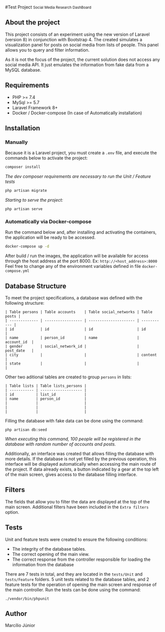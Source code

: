 #Test Project <small>Social Media Research DashBoard</small>

## About the project

This project consists of an experiment using the new version of Laravel (version 8) in conjunction with Bootstrap 4. The created simulates a visualization panel for posts on social media from lists of people. This panel allows you to query and filter information.

As it is not the focus of the project, the current solution does not access any social media API. It just emulates the information from fake data from a MySQL database.

## Requirements
- PHP >= 7.4
- MySql >= 5.7
- Laravel Framework 8+
- Docker / Docker-compose (In case of Automatically installation)

## Installation
### Manually
Because it is a Laravel project, you must create a `.env` file, and execute the commands below to activate the project:
```sh
composer install
```
*The dev composer requirements are necessary to run the Unit / Feature tests*
```sh
php artisan migrate
```
*Starting to serve the project:*
```sh
php artisan serve
```
### Automatically via Docker-compose
Run the command below and, after installing and activating the containers, the application will be ready to be accessed.
```sh
docker-compose up -d
```
After build / run the images, the application will be available for access through the host address at the port 8000. Ex: `http://<host_address>:8000`
Feel free to change any of the environment variables defined in file `docker-compose.yml` 
## Database Structure
To meet the project specifications, a database was defined with the following structure:
```
| Table persons | Table accounts    | Table social_networks | Table posts | 
| ------------- | ----------------- | --------------------- | ----------- |
| id            | id                | id                    | id          |
| name          | person_id         | name                  | account_id  |
| gender        | social_network_id |                       | post_date   |
| city          |                   |                       | content     |
| state         |                   |                       |             |
```
Other two aditional tables are created to group `persons` in lists:
```
| Table lists | Table lists_persons | 
| ----------- | ------------------- |
| id          | list_id             |
| name        | person_id           |
|             |                     |
|             |                     |
|             |                     |
```
Filling the database with fake data can be done using the command:
```
php artisan db:seed
```
*When executing this command, 100 people will be registered in the database with random number of accounts and posts.*

Additionally, an interface was created that allows filling the database with more details. If the database is not yet filled by the previous operation, this interface will be displayed automatically when accessing the main route of the project. If data already exists, a button indicated by a gear at the top left of the main screen, gives access to the database filling interface.

## Filters

The fields that allow you to filter the data are displayed at the top of the main screen. Additional filters have been included in the `Extra filters` option.

## Tests

Unit and feature tests were created to ensure the following conditions:

- The integrity of the database tables.
- The correct opening of the main view.
- The correct response from the controller responsible for loading the information from the database

There are 7 tests in total, and they are located in the `tests/Unit` and `tests/Feature` folders. 5 unit tests related to the database tables, and 2 feature tests for the operation of opening the main screen and response of the main controller.
Run the tests can be done using the command:
```
./vendor/bin/phpunit
```
## Author
Marcílio Júnior
